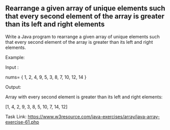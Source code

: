 ## Rearrange a given array of unique elements such that every second element of the array is greater than its left and right elements

Write a Java program to rearrange a given array of unique elements such that every second element of the array is greater than its left and right elements.

Example:

Input :

nums= { 1, 2, 4, 9, 5, 3, 8, 7, 10, 12, 14 }

Output:

Array with every second element is greater than its left and right elements:

[1, 4, 2, 9, 3, 8, 5, 10, 7, 14, 12]

Task Link: https://www.w3resource.com/java-exercises/array/java-array-exercise-61.php